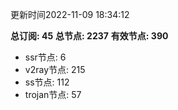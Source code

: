 更新时间2022-11-09 18:34:12

**总订阅: 45**
**总节点: 2237**
**有效节点: 390**
- ssr节点: 6
- v2ray节点: 215
- ss节点: 112
- trojan节点: 57
